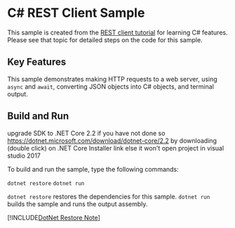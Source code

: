 C# REST Client Sample
================

This sample is created from the [REST client tutorial](https://docs.microsoft.com/dotnet/csharp/tutorials/console-webapiclient)
for learning C# features. Please see that topic for detailed steps on the code
for this sample.

Key Features
------------

This sample demonstrates making HTTP requests to a web server, using `async`
and `await`, converting JSON objects into C# objects, and terminal output.

Build and Run
-------------

upgrade SDK to .NET Core 2.2 if you have not done so
https://dotnet.microsoft.com/download/dotnet-core/2.2
by downloading (double click) on .NET Core Installer link
else it won't open project in visual studio 2017 

To build and run the sample, type the following commands:

`dotnet restore`
`dotnet run`

`dotnet restore` restores the dependencies for this sample.
`dotnet run` builds the sample and runs the output assembly.

[!INCLUDE[DotNet Restore Note](~/includes/dotnet-restore-note.md)]
